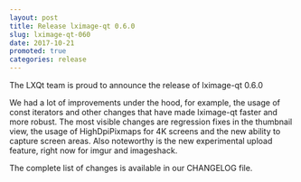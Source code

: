 ```yaml
---
layout: post
title: Release lximage-qt 0.6.0
slug: lximage-qt-060
date: 2017-10-21
promoted: true
categories: release
---
```


The LXQt team is proud to announce the release of lximage-qt 0.6.0

We had a lot of improvements under the hood, for example, the usage of const iterators and other changes that have made lximage-qt faster and more robust. The most visible changes are regression fixes in the thumbnail view, the usage of HighDpiPixmaps for 4K screens and the new ability to capture screen areas. Also noteworthy is the new experimental upload feature, right now for imgur and imageshack.

The complete list of changes is available in our CHANGELOG file.
